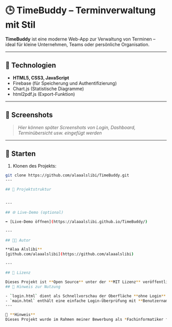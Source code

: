 # 🕒 TimeBuddy – Terminverwaltung mit Stil

**TimeBuddy** ist eine moderne Web-App zur Verwaltung von Terminen – ideal für kleine Unternehmen, Teams oder persönliche Organisation.

---

## 🔧 Technologien

- **HTML5, CSS3, JavaScript**
- Firebase (für Speicherung und Authentifizierung)
- Chart.js (Statistische Diagramme)
- html2pdf.js (Export-Funktion)

---

## 📸 Screenshots

> *Hier können später Screenshots von Login, Dashboard, Terminübersicht usw. eingefügt werden*

---

## 🚀 Starten

1. Klonen des Projekts:

```bash
git clone https://github.com/alaaalslibi/TimeBuddy.git
---

## 📁 Projektstruktur


---

## 🌐 Live-Demo (optional)

➡️ [Live-Demo öffnen](https://alaaalslibi.github.io/TimeBuddy/)

---

## 👨‍💻 Autor

**Alaa Alslibi**  
[github.com/alaaalslibi](https://github.com/alaaalslibi)

---

## 🔐 Lizenz

Dieses Projekt ist **Open Source** unter der **MIT Lizenz** veröffentlicht.
## 🔐 Hinweis zur Nutzung

- `login.html` dient als Schnellvorschau der Oberfläche **ohne Login** – ideal für die erste Präsentation oder das Design-Feedback.
- `main.html` enthält eine einfache Login-Überprüfung mit **Benutzername: 1234** und **Passwort: 1234** – ideal als realistisches Beispiel für einen geschützten Zugang.
---

📌 **Hinweis**  
Dieses Projekt wurde im Rahmen meiner Bewerbung als *Fachinformatiker für Anwendungsentwicklung* entwickelt, um meine praktischen Fähigkeiten in Webentwicklung und UI-Design zu demonstrieren.
